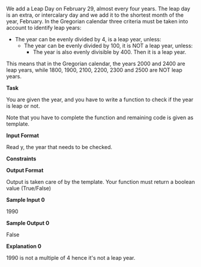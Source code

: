 We add a Leap Day on February 29, almost every four years. The leap day is an extra, or intercalary day and we add it to the shortest month of the year, February. 
In the Gregorian calendar three criteria must be taken into account to identify leap years:

- The year can be evenly divided by 4, is a leap year, unless:
  - The year can be evenly divided by 100, it is NOT a leap year, unless:
    - The year is also evenly divisible by 400. Then it is a leap year.
    
This means that in the Gregorian calendar, the years 2000 and 2400 are leap years, while 1800, 1900, 2100, 2200, 2300 and 2500 are NOT leap years.

**Task**

You are given the year, and you have to write a function to check if the year is leap or not.

Note that you have to complete the function and remaining code is given as template.

**Input Format**

Read y, the year that needs to be checked.

**Constraints**

**Output Format**

Output is taken care of by the template. Your function must return a boolean value (True/False)

**Sample Input 0**

1990

**Sample Output 0**

False

**Explanation 0**

1990 is not a multiple of 4 hence it's not a leap year.
